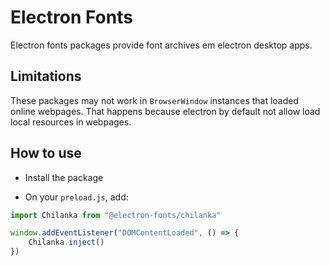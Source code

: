 # Electron Fonts

Electron fonts packages provide font archives em electron desktop apps.

## Limitations

These packages may not work in `BrowserWindow` instances that loaded online webpages. That happens because electron by default not allow load local resources in webpages.

## How to use

* Install the package

* On your `preload.js`, add:

```ts
import Chilanka from "@electron-fonts/chilanka"

window.addEventListener("DOMContentLoaded", () => {
    Chilanka.inject()
})
```